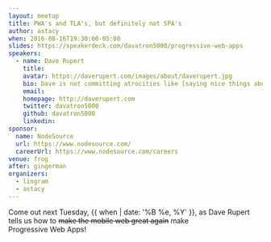 ```yaml
---
layout: meetup
title: PWA's and TLA's, but definitely not SPA's
author: astacy
when: 2016-08-16T19:30:00-05:00
slides: https://speakerdeck.com/davatron5000/progressive-web-apps
speakers:
  - name: Dave Rupert
    title:
    avatar: https://daverupert.com/images/about/daverupert.jpg
    bio: Dave is not committing atrocities like [saying nice things about IE](http://daverupert.com/2016/06/dave-goes-build/#edge) and [artisanally hand-crafting locally-owned-and-sourced social networks](https://www.godaytrip.com), he's [fighting the good fight against device monoculture](http://daverupert.com/2015/04/davegoeswindows/) and [teaching empathy](http://daverupert.com/2016/08/hidden-expectations/#empathy) to our cold digital hearts.
    email:
    homepage: http://daverupert.com
    twitter: davatron5000
    github: davatron5000
    linkedin:
sponsor:
  name: NodeSource
  url: https://www.nodesource.com/
  careerUrl: https://www.nodesource.com/careers
venue: frog
after: gingerman
organizers:
  - lingram
  - astacy
---
```


<!--
.wowowow {
  display: inline-block;
  animation: wow 2s infinite;
}
@keyframes wow {
  0%   {transform: scale(1.0,1.0);}
  30%  {transform: scale(1.1,1.1);}
  60%  {transform: scale(1.2,1.2);}
  80%  {transform: scale(1.2,1.0);}
  100% {transform: scale(0.9,1.0);}
}
-->

<style>.wowowow {
  display: inline-block;
  -webkit-animation: wow 2s infinite;
          animation: wow 2s infinite;
}
@-webkit-keyframes wow {
  0%   {-webkit-transform: scale(1.0,1.0);transform: scale(1.0,1.0);}
  30%  {-webkit-transform: scale(1.1,1.1);transform: scale(1.1,1.1);}
  60%  {-webkit-transform: scale(1.2,1.2);transform: scale(1.2,1.2);}
  80%  {-webkit-transform: scale(1.2,1.0);transform: scale(1.2,1.0);}
  100% {-webkit-transform: scale(0.9,1.0);transform: scale(0.9,1.0);}
}
@keyframes wow {
  0%   {-webkit-transform: scale(1.0,1.0);transform: scale(1.0,1.0);}
  30%  {-webkit-transform: scale(1.1,1.1);transform: scale(1.1,1.1);}
  60%  {-webkit-transform: scale(1.2,1.2);transform: scale(1.2,1.2);}
  80%  {-webkit-transform: scale(1.2,1.0);transform: scale(1.2,1.0);}
  100% {-webkit-transform: scale(0.9,1.0);transform: scale(0.9,1.0);}
}</style>

Come out next Tuesday, {{ when | date: '%B %e, %Y' }}, as Dave Rupert tells us how to <strike>make the mobile web great again</strike> make <span class="wowowow">Progressive Web Apps!</span>

